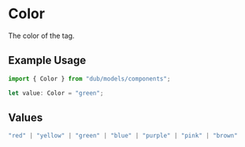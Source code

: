# Color

The color of the tag.

## Example Usage

```typescript
import { Color } from "dub/models/components";

let value: Color = "green";
```

## Values

```typescript
"red" | "yellow" | "green" | "blue" | "purple" | "pink" | "brown"
```
